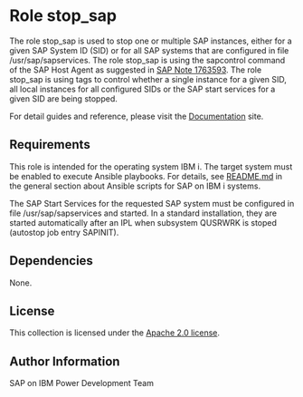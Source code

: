 # Role stop_sap

The role stop_sap is used to stop one or multiple SAP instances, either for a given SAP System ID (SID) or for all SAP systems that are configured in file /usr/sap/sapservices. The role stop_sap is using the sapcontrol command of the SAP Host Agent as suggested in [SAP Note 1763593](https://launchpad.support.sap.com/#/notes/1763593). The role stop_sap is using tags to control whether a single instance for a given SID, all local instances for all configured SIDs or the SAP start services for a given SID are being stopped.

For detail guides and reference, please visit the <a href="https://ibm.github.io/ansible-for-i-sap/">Documentation</a> site.

## Requirements

This role is intended for the operating system IBM i. The target system must be enabled to execute Ansible playbooks. For details, see [README.md](../../README.md) in the general section about Ansible scripts for SAP on IBM i systems.

The SAP Start Services for the requested SAP system must be configured in file /usr/sap/sapservices and started. In a standard installation, they are started automatically after an IPL when subsystem QUSRWRK is stoped (autostop job entry SAPINIT).

## Dependencies

None.

## License

This collection is licensed under the [Apache 2.0 license](http://www.apache.org/licenses/LICENSE-2.0).

## Author Information

SAP on IBM Power Development Team
